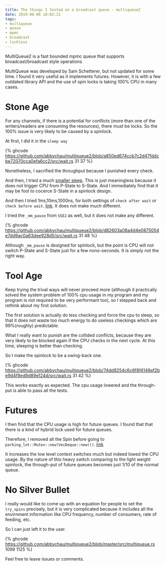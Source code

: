 ```yaml
---
title: The things I tested on a broadcast queue - multiqueue2
date: 2019-06-06 18:02:21
tags:
- multiqueue
- queue
- mpmc
- broadcast
- lockless
---
```


MultiQueue2 is a fast bounded mpmc queue that supports broadcast/broadcast style operations

MultiQueue was developed by Sam Schetterer, but not updated for some time. I found it very useful as it implements futures. However, it is with a few outdated library API and the use of spin locks is taking 100% CPU in many cases.

# Stone Age
For any channels, if there is a potential for conflicts (more than one of the writers/readers are consuming the resources), there must be locks. So the 100% issue is very likely to be caused by a spinlock.

At first, I did it in the `sleep way`

{% ghcode https://github.com/abbychau/multiqueue2/blob/a850ed674ccb7c2d47fddcbe72070cca0efa6cc2/src/wait.rs 31 37 %}

Nonetheless, I sacrified the throughput because I punished every check.

And then, I tried a much [smaller sleep](https://github.com/abbychau/multiqueue2/commit/67ff0f3dc8e33467125a7fe6b5a57b25747678eb). This is just meaningless because it does not trigger CPU from P-State to S-State. And I immediately find that it may be fool to cocerce S-State in a spinlock design.

And then I tried 1ms,10ms,1000ns, for both settings of `check after wait` or `check before wait`. [link](https://github.com/abbychau/multiqueue2/commit/d3c9403762a34bbe11642419f66658844ec4d75d). It does not make much different.

I tried the `_mm_pause` from `SSE2` as well, but it does not make any different. 

{% ghcode https://github.com/abbychau/multiqueue2/blob/d82603a08a4d4e0875054e7dd9ac0a63dee928d5/src/wait.rs 31 48 %}

Although `_mm_pause` is designed for spinlock, but the point is CPU will not switch P-State and S-State just for a few nono-seconds. It is simply not the right way.

# Tool Age
Keep trying the trival ways will never proceed more (although it practically solved the system problem of 100% cpu usage in my program and my program is not required to be very performant too), so I stepped back and rethink about my first solution.

The first solution is actually do less checking and force the cpu to sleep, so that it does not waste too much energy to do useless checkings which are 99%(roughly) predictable.

What I really want to punish are the collided conflicts, because they are very likely to be blocked again if the CPU checks in the next cycle. At this time, sleeping is better than checking.

So I make the spinlock to be a swing-back one.

{% ghcode https://github.com/abbychau/multiqueue2/blob/74dd8254c6c6f8f4148ef2be9d4f8ed9d89e124d/src/wait.rs 31 42 %}

This works exactly as expected. The cpu usage lowered and the through-put is able to pass all the tests.

# Futures
I then find that the CPU usage is high for future queues. I found that that there is a kind of hybrid lock used for future queues. 

Therefore, I removed all the Spin before going to `parking_lot::Mutex::new(VecDeque::new())`. [link](https://github.com/abbychau/multiqueue2/commit/f311c7c02c392a656df85d662f8b3c1048536457)

It increases the low level context switches much but indeed lowed the CPU usage. By the nature of this heavy switch comparing to the light weight spinlock, the through-put of future queues becomes just 1/10 of the normal queue.

# No Silver Bullet
I really would like to come up with an equation for people to set the `try_spins` precisely, but it is very complicated because it includes all the envirnment information like CPU frequency, number of consumers, rate of feeding, etc.

So I can just left it to the user.

{% ghcode https://github.com/abbychau/multiqueue2/blob/master/src/multiqueue.rs 1099 1125 %}

Feel free to leave issues or comments.
